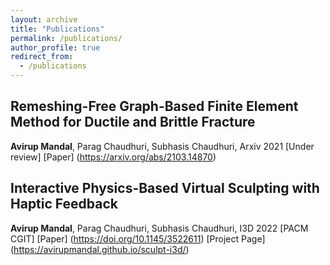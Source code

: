 ```yaml
---
layout: archive
title: "Publications"
permalink: /publications/
author_profile: true
redirect_from:
  - /publications
---
```


## Remeshing-Free Graph-Based Finite Element Method for Ductile and Brittle Fracture
**Avirup Mandal**, Parag Chaudhuri, Subhasis Chaudhuri, Arxiv 2021 [Under review]
[Paper] (https://arxiv.org/abs/2103.14870) 

## Interactive Physics-Based Virtual Sculpting with Haptic Feedback
**Avirup Mandal**, Parag Chaudhuri, Subhasis Chaudhuri, I3D 2022 [PACM CGIT]
[Paper] (https://doi.org/10.1145/3522611) [Project Page] (https://avirupmandal.github.io/sculpt-i3d/)